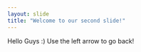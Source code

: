 ```yaml
---
layout: slide
title: "Welcome to our second slide!"
---
```

Hello Guys :)
Use the left arrow to go back!
